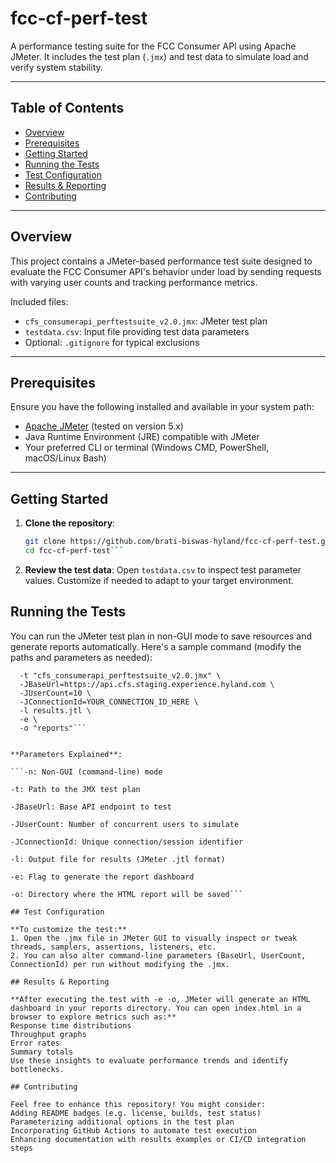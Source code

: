 # fcc-cf-perf-test

A performance testing suite for the FCC Consumer API using Apache JMeter. It includes the test plan (`.jmx`) and test data to simulate load and verify system stability.

---

##  Table of Contents

- [Overview](#overview)  
- [Prerequisites](#prerequisites)  
- [Getting Started](#getting-started)  
- [Running the Tests](#running-the-tests)  
- [Test Configuration](#test-configuration)  
- [Results & Reporting](#results--reporting)  
- [Contributing](#contributing) 


---

## Overview

This project contains a JMeter-based performance test suite designed to evaluate the FCC Consumer API's behavior under load by sending requests with varying user counts and tracking performance metrics.

Included files:
- `cfs_consumerapi_perftestsuite_v2.0.jmx`: JMeter test plan  
- `testdata.csv`: Input file providing test data parameters  
- Optional: `.gitignore` for typical exclusions

---

## Prerequisites

Ensure you have the following installed and available in your system path:

- [Apache JMeter](https://jmeter.apache.org/) (tested on version 5.x)  
- Java Runtime Environment (JRE) compatible with JMeter  
- Your preferred CLI or terminal (Windows CMD, PowerShell, macOS/Linux Bash)

---

## Getting Started

1. **Clone the repository**:
   ```bash
   git clone https://github.com/brati-biswas-hyland/fcc-cf-perf-test.git
   cd fcc-cf-perf-test```
2. **Review the test data**:
	Open `testdata.csv` to inspect test parameter values. Customize if needed to adapt to your target environment.

## Running the Tests

You can run the JMeter test plan in non-GUI mode to save resources and generate reports automatically. Here's a sample command (modify the paths and parameters as needed):

```jmeter -n \
  -t "cfs_consumerapi_perftestsuite_v2.0.jmx" \
  -JBaseUrl=https://api.cfs.staging.experience.hyland.com \
  -JUserCount=10 \
  -JConnectionId=YOUR_CONNECTION_ID_HERE \
  -l results.jtl \
  -e \
  -o "reports"```


**Parameters Explained**:

```-n: Non-GUI (command-line) mode

-t: Path to the JMX test plan

-JBaseUrl: Base API endpoint to test

-JUserCount: Number of concurrent users to simulate

-JConnectionId: Unique connection/session identifier

-l: Output file for results (JMeter .jtl format)

-e: Flag to generate the report dashboard

-o: Directory where the HTML report will be saved```

## Test Configuration

**To customize the test:**
1. Open the .jmx file in JMeter GUI to visually inspect or tweak threads, samplers, assertions, listeners, etc.
2. You can also alter command-line parameters (BaseUrl, UserCount, ConnectionId) per run without modifying the .jmx.

## Results & Reporting

**After executing the test with -e -o, JMeter will generate an HTML dashboard in your reports directory. You can open index.html in a browser to explore metrics such as:**
Response time distributions
Throughput graphs
Error rates
Summary totals
Use these insights to evaluate performance trends and identify bottlenecks.

## Contributing

Feel free to enhance this repository! You might consider:
Adding README badges (e.g. license, builds, test status)
Parameterizing additional options in the test plan
Incorporating GitHub Actions to automate test execution
Enhancing documentation with results examples or CI/CD integration steps